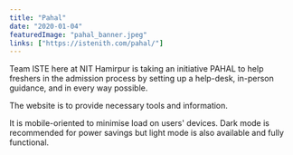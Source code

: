 ```yaml
---
title: "Pahal"
date: "2020-01-04"
featuredImage: "pahal_banner.jpeg"
links: ["https://istenith.com/pahal/"]
---
```

Team ISTE here at NIT Hamirpur is taking an initiative PAHAL to help freshers in the admission process by setting up a help-desk, in-person guidance, and in every way possible.

The website is to provide necessary tools and information.

It is mobile-oriented to minimise load on users' devices. Dark mode is recommended for power savings but light mode is also available and fully functional.